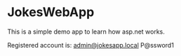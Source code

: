 # JokesWebApp

This is a simple demo app to learn how asp.net works.

Registered account is:
admin@jokesapp.local
P@ssword1

